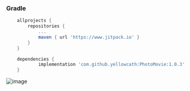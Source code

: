 ### Gradle
``` groovy 
    allprojects {
		repositories {
			...
			maven { url 'https://www.jitpack.io' }
		}
	}
```

``` groovy 
	dependencies {
	        implementation 'com.github.yellowcath:PhotoMovie:1.0.3'
	}
```
![image](https://github.com/yellowcath/PhotoMovie/raw/master/readme/demo.gif)